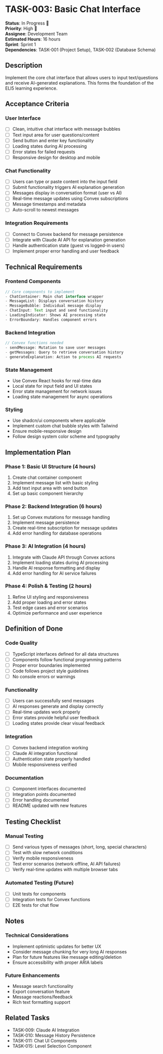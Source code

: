 # TASK-003: Basic Chat Interface

**Status**: In Progress 🚧  
**Priority**: High 🔴  
**Assignee**: Development Team  
**Estimated Hours**: 16 hours  
**Sprint**: Sprint 1  
**Dependencies**: TASK-001 (Project Setup), TASK-002 (Database Schema)

## Description

Implement the core chat interface that allows users to input text/questions and receive AI-generated explanations. This forms the foundation of the ELI5 learning experience.

## Acceptance Criteria

### User Interface
- [ ] Clean, intuitive chat interface with message bubbles
- [ ] Text input area for user questions/content
- [ ] Send button and enter key functionality
- [ ] Loading states during AI processing
- [ ] Error states for failed requests
- [ ] Responsive design for desktop and mobile

### Chat Functionality
- [ ] Users can type or paste content into the input field
- [ ] Submit functionality triggers AI explanation generation
- [ ] Messages display in conversation format (user vs AI)
- [ ] Real-time message updates using Convex subscriptions
- [ ] Message timestamps and metadata
- [ ] Auto-scroll to newest messages

### Integration Requirements
- [ ] Connect to Convex backend for message persistence
- [ ] Integrate with Claude AI API for explanation generation
- [ ] Handle authentication state (guest vs logged-in users)
- [ ] Implement proper error handling and user feedback

## Technical Requirements

### Frontend Components
```typescript
// Core components to implement
- ChatContainer: Main chat interface wrapper
- MessageList: Displays conversation history
- MessageBubble: Individual message display
- ChatInput: Text input and send functionality
- LoadingIndicator: Shows AI processing state
- ErrorBoundary: Handles component errors
```

### Backend Integration
```typescript
// Convex functions needed
- sendMessage: Mutation to save user messages
- getMessages: Query to retrieve conversation history
- generateExplanation: Action to process AI requests
```

### State Management
- Use Convex React hooks for real-time data
- Local state for input field and UI states
- Error state management for network issues
- Loading state management for async operations

### Styling
- Use shadcn/ui components where applicable
- Implement custom chat bubble styles with Tailwind
- Ensure mobile-responsive design
- Follow design system color scheme and typography

## Implementation Plan

### Phase 1: Basic UI Structure (4 hours)
1. Create chat container component
2. Implement message list with basic styling
3. Add text input area with send button
4. Set up basic component hierarchy

### Phase 2: Backend Integration (6 hours)
1. Set up Convex mutations for message handling
2. Implement message persistence
3. Create real-time subscription for message updates
4. Add error handling for database operations

### Phase 3: AI Integration (4 hours)
1. Integrate with Claude API through Convex actions
2. Implement loading states during AI processing
3. Handle AI response formatting and display
4. Add error handling for AI service failures

### Phase 4: Polish & Testing (2 hours)
1. Refine UI styling and responsiveness
2. Add proper loading and error states
3. Test edge cases and error scenarios
4. Optimize performance and user experience

## Definition of Done

### Code Quality
- [ ] TypeScript interfaces defined for all data structures
- [ ] Components follow functional programming patterns
- [ ] Proper error boundaries implemented
- [ ] Code follows project style guidelines
- [ ] No console errors or warnings

### Functionality
- [ ] Users can successfully send messages
- [ ] AI responses generate and display correctly
- [ ] Real-time updates work properly
- [ ] Error states provide helpful user feedback
- [ ] Loading states provide clear visual feedback

### Integration
- [ ] Convex backend integration working
- [ ] Claude AI integration functional
- [ ] Authentication state properly handled
- [ ] Mobile responsiveness verified

### Documentation
- [ ] Component interfaces documented
- [ ] Integration points documented
- [ ] Error handling documented
- [ ] README updated with new features

## Testing Checklist

### Manual Testing
- [ ] Send various types of messages (short, long, special characters)
- [ ] Test with slow network conditions
- [ ] Verify mobile responsiveness
- [ ] Test error scenarios (network offline, AI API failures)
- [ ] Verify real-time updates with multiple browser tabs

### Automated Testing (Future)
- [ ] Unit tests for components
- [ ] Integration tests for Convex functions
- [ ] E2E tests for chat flow

## Notes

### Technical Considerations
- Implement optimistic updates for better UX
- Consider message chunking for very long AI responses
- Plan for future features like message editing/deletion
- Ensure accessibility with proper ARIA labels

### Future Enhancements
- Message search functionality
- Export conversation feature
- Message reactions/feedback
- Rich text formatting support

## Related Tasks
- TASK-009: Claude AI Integration
- TASK-010: Message History Persistence
- TASK-011: Chat UI Components
- TASK-015: Level Selection Component 